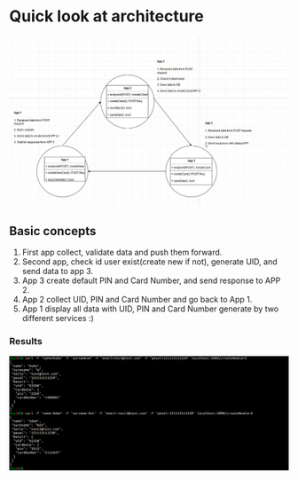 # Quick look at architecture

![Basic architecture](archi.jpg)

## Basic concepts

1. First app collect, validate data and push them forward.
2. Second app, check id user exist(create new if not), generate UID, and send data to app 3.
3. App 3 create default PIN and Card Number, and send response to APP 2.
4. App 2 collect UID, PIN and Card Number and go back to App 1.
5. App 1 display all data with UID, PIN and Card Number generate by two different services :)

### Results

![Results](res.png)
